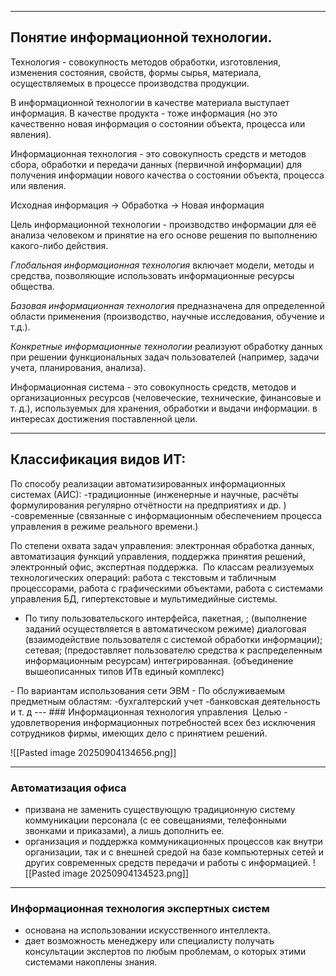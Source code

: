
---
## Понятие информационной технологии.

Технология - совокупность методов обработки, изготовления, изменения состояния, свойств, формы сырья, материала, осуществляемых в процессе производства продукции.

В информационной технологии в качестве материала выступает информация. В качестве продукта - тоже информация (но это качественно новая информация о состоянии объекта, процесса или явления).

Информационная технология - это совокупность средств и методов сбора, обработки и передачи данных (первичной информации) для получения информации нового качества о состоянии объекта, процесса или явления.

Исходная информация -> Обработка -> Новая информация

Цель информационной технологии - производство информации для её анализа человеком и принятие на его основе решения по выполнению какого-либо действия.

*Глобальная информационная технология* включает модели, методы и средства, позволяющие использовать информационные ресурсы общества.

﻿﻿*Базовая информационная технология* предназначена для определенной области применения (производство, научные исследования, обучение и т.д.).

﻿﻿*Конкретные информационные технологии* реализуют обработку данных при решении функциональных задач пользователей (например, задачи учета, планирования, анализа).

Информационная система  - это совокупность средств, методов и организационных ресурсов (человеческие, технические, финансовые и т. д.), используемых для хранения, обработки и выдачи информации. в интересах достижения поставленной цели.

---

## Классификация видов ИТ:

По способу реализации автоматизированных информационных системах (АИС):
 -традиционные (инженерные и научные, расчёты формулирования регулярно отчётности на предприятиях и др. )
-современные (связанные с информационным обеспечением процесса управления в режиме реального времени.)

По степени охвата задач управления:
﻿﻿электронная обработка данных, автоматизация функций управления, поддержка принятия решений, электронный офис, экспертная поддержка.
﻿﻿
﻿﻿По классам реализуемых технологических операций:
работа с текстовым и табличным процессорами, 
работа с графическими объектами, работа с системами управления БД,
гипертекстовые и мультимедийные системы.


- По типу пользовательского интерфейса,
пакетная, ; (выполнение заданий осуществляется в автоматическом режиме)
диалоговая (взаимодействие пользователя с системой обработки информации);
сетевая; (предоставляет пользователю средства к распределенным информационным ресурсам) 
интегрированная. (объединение вышеописанных типов ИТв единый комплекс)

﻿﻿- По вариантам использования сети ЭВМ
﻿﻿- По обслуживаемым предметным областям:
﻿﻿-бухгалтерский учет
﻿﻿-банковская деятельность и т. д
﻿﻿---﻿
﻿### Информационная технология управления
﻿﻿
Целью - удовлетворения информационных потребностей всех без исключения сотрудников фирмы, имеющих дело с принятием решений.

![[Pasted image 20250904134656.png]]

---
### Автоматизация офиса

- призвана не заменить существующую традиционную систему коммуникации персонала (с ее совещаниями, телефонными звонками и приказами), а лишь дополнить ее.
- организация и поддержка коммуникационных процессов как внутри организации, так и с внешней средой на базе компьютерных сетей и других современных средств передачи и работы с информацией.
![[Pasted image 20250904134523.png]]
---
### Информационная технология экспертных систем 

- основана на использовании искусственного интеллекта.
- дает возможность менеджеру или специалисту получать консультации экспертов по любым проблемам, о которых этими системами накоплены знания.